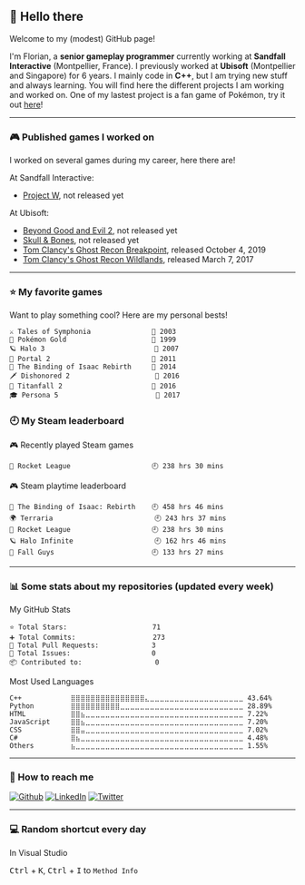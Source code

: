 ## 👋 Hello there

Welcome to my (modest) GitHub page!

I'm Florian, a **senior gameplay programmer** currently working at **Sandfall Interactive** (Montpellier, France). I previously worked at **Ubisoft** (Montpellier and Singapore) for 6 years.
I mainly code in **C++**, but I am trying new stuff and always learning. 
You will find here the different projects I am working and worked on.
One of my lastest project is a fan game of Pokémon, try it out [here](https://torresflo.github.io/Pokemon-Obsidian/)!

--------------------------------------

### 🎮 Published games I worked on
I worked on several games during my career, here there are!

At Sandfall Interactive:
- [Project W](https://www.sandfall.co/), not released yet

At Ubisoft:
- [Beyond Good and Evil 2](https://www.ubisoft.com/en-us/game/beyond-good-and-evil-2), not released yet
- [Skull & Bones](https://www.ubisoft.com/en-us/game/skull-and-bones), not released yet
- [Tom Clancy's Ghost Recon Breakpoint](https://www.ubisoft.com/en-us/game/ghost-recon/breakpoint), released October 4, 2019
- [Tom Clancy's Ghost Recon Wildlands](https://www.ubisoft.com/en-us/game/ghost-recon/breakpoint/wildlands), released March 7, 2017

--------------------------------------

### ⭐ My favorite games
Want to play something cool? Here are my personal bests!

```text
⚔️ Tales of Symphonia               📅 2003
🧬 Pokémon Gold                     📅 1999
🪐 Halo 3                           📅 2007
🌌 Portal 2                         📅 2011
🎲 The Binding of Isaac Rebirth     📅 2014
🗡️ Dishonored 2                     📅 2016
📡 Titanfall 2                      📅 2016
🎓 Persona 5                        📅 2017
```
### 🕘 My Steam leaderboard

<!-- steam-box-recent start -->
🎮 Recently played Steam games
```text
🚀 Rocket League                    🕘 238 hrs 30 mins
```
<!-- Powered by https://github.com/torresflo/steam-box-for-readme . -->
<!-- steam-box-recent end -->

<!-- steam-box-playtime start -->
🎮 Steam playtime leaderboard
```text
🎲 The Binding of Isaac: Rebirth    🕘 458 hrs 46 mins
🌍 Terraria                         🕘 243 hrs 37 mins
🚀 Rocket League                    🕘 238 hrs 30 mins
🪐 Halo Infinite                    🕘 162 hrs 46 mins
🎪 Fall Guys                        🕘 133 hrs 27 mins
```
<!-- Powered by https://github.com/torresflo/steam-box-for-readme . -->
<!-- steam-box-playtime end -->

--------------------------------------

### 📊 Some stats about my repositories (updated every week)

<!-- github-stats-box start -->
My GitHub Stats
```text
⭐ Total Stars:                     71
➕ Total Commits:                   273
🔀 Total Pull Requests:             3
🚩 Total Issues:                    0
📦 Contributed to:                  0
```
<!-- Powered by https://github.com/torresflo/GitHub-Stats-Me. -->
<!-- github-stats-box end -->

<!-- language-stats-box start -->
Most Used Languages
```text
C++            ⣿⣿⣿⣿⣿⣿⣿⣿⣿⣿⣿⣿⣿⣿⣿⣄⣀⣀⣀⣀⣀⣀⣀⣀⣀⣀⣀⣀⣀⣀⣀⣀⣀⣀⣀ 43.64%
Python         ⣿⣿⣿⣿⣿⣿⣿⣿⣿⣿⣀⣀⣀⣀⣀⣀⣀⣀⣀⣀⣀⣀⣀⣀⣀⣀⣀⣀⣀⣀⣀⣀⣀⣀⣀ 28.89%
HTML           ⣿⣿⣦⣀⣀⣀⣀⣀⣀⣀⣀⣀⣀⣀⣀⣀⣀⣀⣀⣀⣀⣀⣀⣀⣀⣀⣀⣀⣀⣀⣀⣀⣀⣀⣀ 7.22%
JavaScript     ⣿⣿⣦⣀⣀⣀⣀⣀⣀⣀⣀⣀⣀⣀⣀⣀⣀⣀⣀⣀⣀⣀⣀⣀⣀⣀⣀⣀⣀⣀⣀⣀⣀⣀⣀ 7.20%
CSS            ⣿⣿⣤⣀⣀⣀⣀⣀⣀⣀⣀⣀⣀⣀⣀⣀⣀⣀⣀⣀⣀⣀⣀⣀⣀⣀⣀⣀⣀⣀⣀⣀⣀⣀⣀ 7.02%
C#             ⣿⣦⣀⣀⣀⣀⣀⣀⣀⣀⣀⣀⣀⣀⣀⣀⣀⣀⣀⣀⣀⣀⣀⣀⣀⣀⣀⣀⣀⣀⣀⣀⣀⣀⣀ 4.48%
Others         ⣦⣀⣀⣀⣀⣀⣀⣀⣀⣀⣀⣀⣀⣀⣀⣀⣀⣀⣀⣀⣀⣀⣀⣀⣀⣀⣀⣀⣀⣀⣀⣀⣀⣀⣀ 1.55%
```
<!-- Powered by https://github.com/torresflo/GitHub-Stats-Me. -->
<!-- language-stats-box end -->

--------------------------------------

### 📡 How to reach me
<a href="https://github.com/torresflo" target="_blank"><img alt="Github" src="https://img.shields.io/badge/github-%23121011.svg?style=for-the-badge&logo=github&logoColor=white" /></a>
<a href="https://www.linkedin.com/in/floriantorres/"><img alt="LinkedIn" src="https://img.shields.io/badge/linkedin-%230077B5.svg?style=for-the-badge&logo=linkedin&logoColor=white" /></a>
<a href="https://twitter.com/_torresflo_"><img alt="Twitter" src="https://img.shields.io/badge/twitter-%231DA1F2.svg?style=for-the-badge&logo=Twitter&logoColor=white" /></a>

--------------------------------------

### 💻 Random shortcut every day

<!-- shortcut-box start -->
In Visual Studio

<kbd>Ctrl</kbd> + <kbd>K</kbd>, <kbd>Ctrl</kbd> + <kbd>I</kbd> to `Method Info`
<!-- Powered by https://github.com/torresflo/Shortcut-Me. -->
<!-- shortcut-box end -->
